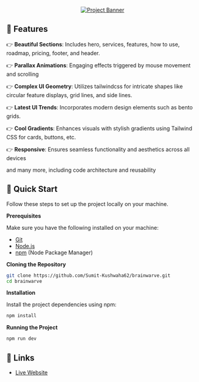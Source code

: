 <div align="center">
  <br />
    <a href="https://brainwarve.vercel.app/" target="_blank">
      <img src="https://i.ibb.co/Kqdv8j1/Image-from.png" alt="Project Banner">
    </a>
  <br />
</div>
  

## <a name="features">🔋 Features</a>

👉 **Beautiful Sections**: Includes hero, services, features, how to use, roadmap, pricing, footer, and header.

👉 **Parallax Animations**: Engaging effects triggered by mouse movement and scrolling

👉 **Complex UI Geometry**: Utilizes tailwindcss for intricate shapes like circular feature displays, grid lines, and side lines.

👉 **Latest UI Trends**: Incorporates modern design elements such as bento grids.

👉 **Cool Gradients**: Enhances visuals with stylish gradients using Tailwind CSS for cards, buttons, etc.

👉 **Responsive**: Ensures seamless functionality and aesthetics across all devices

and many more, including code architecture and reusability

## <a name="quick-start">🤸 Quick Start</a>

Follow these steps to set up the project locally on your machine.

**Prerequisites**

Make sure you have the following installed on your machine:

- [Git](https://github.com/Sumit-Kushwaha62/brainwarve.git)
- [Node.js](https://nodejs.org/en)
- [npm](https://www.npmjs.com/) (Node Package Manager)

**Cloning the Repository**

```bash
git clone https://github.com/Sumit-Kushwaha62/brainwarve.git
cd brainwarve
```

**Installation**

Install the project dependencies using npm:

```bash
npm install
```

**Running the Project**

```bash
npm run dev
```

## <a name="links">🔗 Links</a>

- [Live Website](https://brainwarve.vercel.app/)


